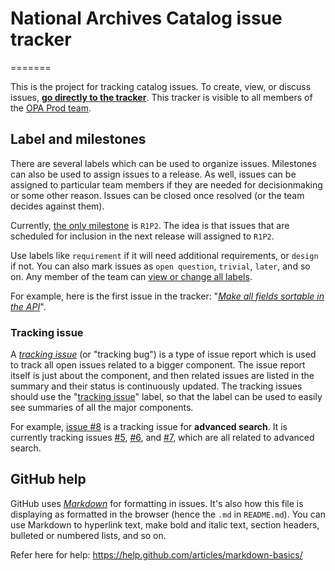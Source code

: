 # National Archives Catalog issue tracker
=======

This is the project for tracking catalog issues. To create, view, or discuss issues, **[go directly to the tracker](https://github.com/usnationalarchives/OPAProd/issues)**. This tracker is visible to all members of the [OPA Prod team](https://github.com/orgs/usnationalarchives/teams/opa-prod).

## Label and milestones

There are several labels which can be used to organize issues. Milestones can also be used to assign issues to a release. As well, issues can be assigned to particular team members if they are needed for decisionmaking or some other reason. Issues can be closed once resolved (or the team decides against them).

Currently, [the only milestone](https://github.com/usnationalarchives/OPAProd/milestones) is `R1P2`. The idea is that issues that are scheduled for inclusion in the next release will assigned to `R1P2`.

Use labels like `requirement` if it will need additional requirements, or `design` if not. You can also mark issues as `open question`, `trivial`, `later`, and so on. Any member of the team can [view or change all labels](https://github.com/usnationalarchives/OPAProd/labels).

For example, here is the first issue in the tracker: "*[Make all fields sortable in the API](https://github.com/usnationalarchives/OPAProd/issues/1)*".

### Tracking issue

A *[tracking issue](https://wiki.mozilla.org/Engagement/Integrated_Marketing/Definitions#Tracking_Bug)* (or "tracking bug") is a type of issue report which is used to track all open issues related to a bigger component. The issue report itself is just about the component, and then related issues are listed in the summary and their status is continuously updated. The tracking issues should use the "[tracking issue](https://github.com/usnationalarchives/OPAProd/labels/tracking%20issue)" label, so that the label can be used to easily see summaries of all the major components.

For example, [issue #8](https://github.com/usnationalarchives/OPAProd/issues/8) is a tracking issue for **advanced search**. It is currently tracking issues [#5](https://github.com/usnationalarchives/OPAProd/issues/5), [#6](https://github.com/usnationalarchives/OPAProd/issues/6), and [#7](https://github.com/usnationalarchives/OPAProd/issues/7), which are all related to advanced search.

## GitHub help

GitHub uses *[Markdown](https://help.github.com/articles/markdown-basics/)* for formatting in issues. It's also how this file is displaying as formatted in the browser (hence the `.md` in `README.md`). You can use Markdown to hyperlink text, make bold and italic text, section headers, bulleted or numbered lists, and so on.

Refer here for help: https://help.github.com/articles/markdown-basics/
